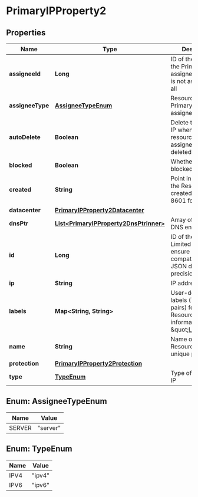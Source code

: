

# PrimaryIPProperty2


## Properties

| Name | Type | Description | Notes |
|------------ | ------------- | ------------- | -------------|
|**assigneeId** | **Long** | ID of the resource the Primary IP is assigned to, null if it is not assigned at all |  |
|**assigneeType** | [**AssigneeTypeEnum**](#AssigneeTypeEnum) | Resource type the Primary IP can be assigned to |  |
|**autoDelete** | **Boolean** | Delete this Primary IP when the resource it is assigned to is deleted |  |
|**blocked** | **Boolean** | Whether the IP is blocked |  |
|**created** | **String** | Point in time when the Resource was created (in ISO-8601 format). |  |
|**datacenter** | [**PrimaryIPProperty2Datacenter**](PrimaryIPProperty2Datacenter.md) |  |  |
|**dnsPtr** | [**List&lt;PrimaryIPProperty2DnsPtrInner&gt;**](PrimaryIPProperty2DnsPtrInner.md) | Array of reverse DNS entries |  |
|**id** | **Long** | ID of the Resource. Limited to 52 bits to ensure compatibility with JSON double precision floats.  |  |
|**ip** | **String** | IP address. |  |
|**labels** | **Map&lt;String, String&gt;** | User-defined labels (&#x60;key/value&#x60; pairs) for the Resource. For more information, see \&quot;[Labels](https://docs.hetzner.cloud)\&quot;.  |  |
|**name** | **String** | Name of the Resource. Must be unique per Project. |  |
|**protection** | [**PrimaryIPProperty2Protection**](PrimaryIPProperty2Protection.md) |  |  |
|**type** | [**TypeEnum**](#TypeEnum) | Type of the Primary IP |  |



## Enum: AssigneeTypeEnum

| Name | Value |
|---- | -----|
| SERVER | &quot;server&quot; |



## Enum: TypeEnum

| Name | Value |
|---- | -----|
| IPV4 | &quot;ipv4&quot; |
| IPV6 | &quot;ipv6&quot; |



